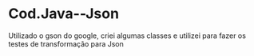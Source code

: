 # Cod.Java--Json

<p>Utilizado o gson do google, criei algumas classes e utilizei para fazer os testes de transformação para Json</p> 
